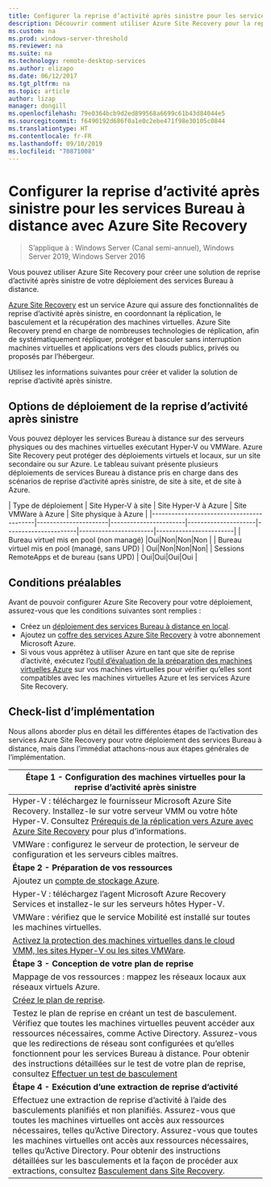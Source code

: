 ```yaml
---
title: Configurer la reprise d’activité après sinistre pour les services Bureau à distance avec Azure Site Recovery
description: Découvrir comment utiliser Azure Site Recovery pour la reprise d’activité après sinistre dans un déploiement des services Bureau à distance
ms.custom: na
ms.prod: windows-server-threshold
ms.reviewer: na
ms.suite: na
ms.technology: remote-desktop-services
ms.author: elizapo
ms.date: 06/12/2017
ms.tgt_pltfrm: na
ms.topic: article
author: lizap
manager: dongill
ms.openlocfilehash: 79e0364bcb9d2ed899568a6699c61b43d84044e5
ms.sourcegitcommit: f6490192d686f0a1e0c2ebe471f98e30105c0844
ms.translationtype: HT
ms.contentlocale: fr-FR
ms.lasthandoff: 09/10/2019
ms.locfileid: "70871008"
---
```

# <a name="set-up-disaster-recovery-for-rds-using-azure-site-recovery"></a>Configurer la reprise d’activité après sinistre pour les services Bureau à distance avec Azure Site Recovery

>S’applique à : Windows Server (Canal semi-annuel), Windows Server 2019, Windows Server 2016

Vous pouvez utiliser Azure Site Recovery pour créer une solution de reprise d’activité après sinistre de votre déploiement des services Bureau à distance. 

[Azure Site Recovery](/azure/site-recovery/site-recovery-overview) est un service Azure qui assure des fonctionnalités de reprise d’activité après sinistre, en coordonnant la réplication, le basculement et la récupération des machines virtuelles. Azure Site Recovery prend en charge de nombreuses technologies de réplication, afin de systématiquement répliquer, protéger et basculer sans interruption machines virtuelles et applications vers des clouds publics, privés ou proposés par l’hébergeur. 

Utilisez les informations suivantes pour créer et valider la solution de reprise d’activité après sinistre.

## <a name="disaster-recovery-deployment-options"></a>Options de déploiement de la reprise d’activité après sinistre

Vous pouvez déployer les services Bureau à distance sur des serveurs physiques ou des machines virtuelles exécutant Hyper-V ou VMWare. Azure Site Recovery peut protéger des déploiements virtuels et locaux, sur un site secondaire ou sur Azure. Le tableau suivant présente plusieurs déploiements de services Bureau à distance pris en charge dans des scénarios de reprise d’activité après sinistre, de site à site, et de site à Azure.

| Type de déploiement                          | Site Hyper-V à site | Site Hyper-V à Azure | Site VMWare à Azure | Site physique à Azure |
|------------------------------------------|----------------------|-----------------------|---------------------|----------------------|-----------------------|------------------------|
| Bureau virtuel mis en pool (non managé)       |Oui|Non|Non|Non |
| Bureau virtuel mis en pool (managé, sans UPD) | Oui|Non|Non|Non|
| Sessions RemoteApps et de bureau (sans UPD) | Oui|Oui|Oui|Oui  |

## <a name="prerequisites"></a>Conditions préalables

Avant de pouvoir configurer Azure Site Recovery pour votre déploiement, assurez-vous que les conditions suivantes sont remplies :

- Créez un [déploiement des services Bureau à distance en local](rds-deploy-infrastructure.md).
- Ajoutez un [coffre des services Azure Site Recovery](/azure/site-recovery/site-recovery-vmm-to-azure#create-a-recovery-services-vault) à votre abonnement Microsoft Azure.
- Si vous vous apprêtez à utiliser Azure en tant que site de reprise d’activité, exécutez l’[outil d’évaluation de la préparation des machines virtuelles Azure](https://azure.microsoft.com/downloads/vm-readiness-assessment/) sur vos machines virtuelles pour vérifier qu’elles sont compatibles avec les machines virtuelles Azure et les services Azure Site Recovery.
 
## <a name="implementation-checklist"></a>Check-list d’implémentation

Nous allons aborder plus en détail les différentes étapes de l’activation des services Azure Site Recovery pour votre déploiement des services Bureau à distance, mais dans l’immédiat attachons-nous aux étapes générales de l’implémentation.

| **Étape 1 - Configuration des machines virtuelles pour la reprise d’activité après sinistre**                                                                                                                                                                                               |
|--------------------------------------------------------------------------------------------------------------------------------------------------------------------------------------------------------------------------------------------|
| Hyper-V : téléchargez le fournisseur Microsoft Azure Site Recovery. Installez-le sur votre serveur VMM ou votre hôte Hyper-V. Consultez [Prérequis de la réplication vers Azure avec Azure Site Recovery](/azure/site-recovery/site-recovery-prereq) pour plus d’informations.                                                                                                                             |
| VMWare : configurez le serveur de protection, le serveur de configuration et les serveurs cibles maîtres.                                                                                                                                                      |
| **Étape 2 - Préparation de vos ressources**                                                                                                                                                                                                           |
| Ajoutez un [compte de stockage Azure](/azure/storage/storage-create-storage-account).                                                                                                                                                                                                              |
| Hyper-V : téléchargez l’agent Microsoft Azure Recovery Services et installez-le sur les serveurs hôtes Hyper-V.                                                                                                                                     |
| VMWare : vérifiez que le service Mobilité est installé sur toutes les machines virtuelles.                                                                                                                                                                           |
| [Activez la protection des machines virtuelles dans le cloud VMM, les sites Hyper-V ou les sites VMWare](rds-enable-dr-with-asr.md).                                                                                                                                                                    |
| **Étape 3 - Conception de votre plan de reprise**                                                                                                                                                                                                        |
| Mappage de vos ressources : mappez les réseaux locaux aux réseaux virtuels Azure.                                                                                                                                                                              |
| [Créez le plan de reprise](rds-disaster-recovery-plan.md). |
| Testez le plan de reprise en créant un test de basculement. Vérifiez que toutes les machines virtuelles peuvent accéder aux ressources nécessaires, comme Active Directory. Assurez-vous que les redirections de réseau sont configurées et qu’elles fonctionnent pour les services Bureau à distance. Pour obtenir des instructions détaillées sur le test de votre plan de reprise, consultez [Effectuer un test de basculement](/azure/site-recovery/site-recovery-test-failover-to-azure)|
| **Étape 4 - Exécution d’une extraction de reprise d’activité**                                                                                                                                                                                                     |
| Effectuez une extraction de reprise d’activité à l’aide des basculements planifiés et non planifiés. Assurez-vous que toutes les machines virtuelles ont accès aux ressources nécessaires, telles qu’Active Directory. Assurez-vous que toutes les machines virtuelles ont accès aux ressources nécessaires, telles qu’Active Directory. Pour obtenir des instructions détaillées sur les basculements et la façon de procéder aux extractions, consultez [Basculement dans Site Recovery](/azure/site-recovery/site-recovery-failover).|


